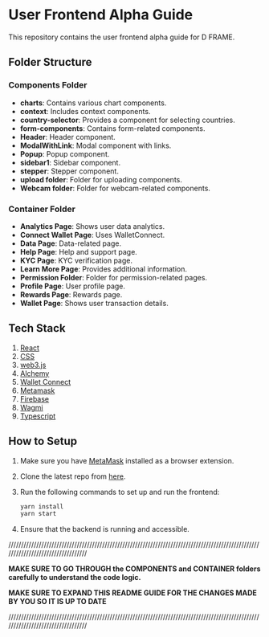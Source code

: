 <!-- @format -->

# User Frontend Alpha Guide

This repository contains the user frontend alpha guide for D FRAME.

## Folder Structure

### Components Folder

- **charts**: Contains various chart components.
- **context**: Includes context components.
- **country-selector**: Provides a component for selecting countries.
- **form-components**: Contains form-related components.
- **Header**: Header component.
- **ModalWithLink**: Modal component with links.
- **Popup**: Popup component.
- **sidebar1**: Sidebar component.
- **stepper**: Stepper component.
- **upload folder**: Folder for uploading components.
- **Webcam folder**: Folder for webcam-related components.

### Container Folder

- **Analytics Page**: Shows user data analytics.
- **Connect Wallet Page**: Uses WalletConnect.
- **Data Page**: Data-related page.
- **Help Page**: Help and support page.
- **KYC Page**: KYC verification page.
- **Learn More Page**: Provides additional information.
- **Permission Folder**: Folder for permission-related pages.
- **Profile Page**: User profile page.
- **Rewards Page**: Rewards page.
- **Wallet Page**: Shows user transaction details.

## Tech Stack

1. [React](https://reactjs.org/)
2. [CSS](https://www.w3schools.com/css/)
3. [web3.js](https://web3js.readthedocs.io/en/v1.3.7/)
4. [Alchemy](https://alchemy.com/)
5. [Wallet Connect](https://walletconnect.org/)
6. [Metamask](https://metamask.io/)
7. [Firebase](https://firebase.google.com/)
8. [Wagmi](https://www.wagmifaucet.com/)
9. [Typescript](https://www.typescriptlang.org/)

## How to Setup

1. Make sure you have [MetaMask](https://metamask.io/) installed as a browser extension.

2. Clone the latest repo from [here](https://github.com/d-frame-core/user-front-end-alpha).

3. Run the following commands to set up and run the frontend:

   ```bash
   yarn install
   yarn start
   ```

4. Ensure that the backend is running and accessible.

//////////////////////////////////////////////////////////////////////////////////////////////////////////////////////////////////

**MAKE SURE TO GO THROUGH the COMPONENTS and CONTAINER folders carefully to understand the code logic.**

**MAKE SURE TO EXPAND THIS README GUIDE FOR THE CHANGES MADE BY YOU SO IT IS UP TO DATE**

//////////////////////////////////////////////////////////////////////////////////////////////////////////////////////////////////
